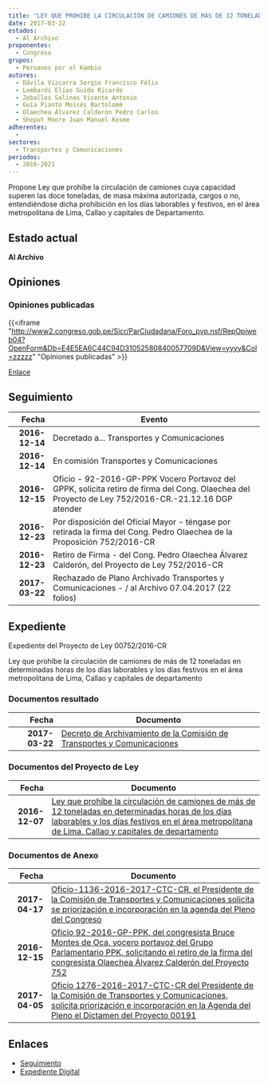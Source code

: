 ```yaml
---
title: "LEY QUE PROHIBE LA CIRCULACIÓN DE CAMIONES DE MÁS DE 12 TONELADAS EN DETERMINADAS HORAS DE LOS DÍAS LABORABLES Y LOS DÍAS FESTIVOS, EN EL ÁREA METROPOLITANA DE LIMA, CALLAO Y CAPITALES DE DEPARTAMENTO"
date: 2017-03-22
estados: 
  - Al Archivo
proponentes: 
  - Congreso
grupos: 
  - Peruanos por el Kambio
autores: 
  - Dávila Vizcarra Sergio Francisco Félix
  - Lombardi Elías Guido Ricardo
  - Zeballos Salinas Vicente Antonio
  - Guía Pianto Moisés Bartolomé
  - Olaechea Álvarez Calderón Pedro Carlos
  - Sheput Moore Juan Manuel Kosme
adherentes: 
  - 
sectores: 
  - Transportes y Comunicaciones
periodos: 
  - 2016-2021
---
```


Propone Ley que prohibe la circulación de camiones cuya capacidad superen las doce toneladas, de masa máxima autorizada, cargos o no, entendiéndose dicha prohibición en los días laborables y festivos, en el área metropolitana de Lima, Callao y capitales de Departamento.


## Estado actual

**Al Archivo**

## Opiniones

### Opiniones publicadas

{{<iframe "http://www2.congreso.gob.pe/Sicr/ParCiudadana/Foro_pvp.nsf/RepOpiweb04?OpenForm&Db=E4E5EA6C44C94D31052580840057709D&View=yyyy&Col=zzzzz" "Opiniones publicadas" >}}

[Enlace](http://www2.congreso.gob.pe/Sicr/ParCiudadana/Foro_pvp.nsf/RepOpiweb04?OpenForm&Db=E4E5EA6C44C94D31052580840057709D&View=yyyy&Col=zzzzz)

## Seguimiento

| Fecha | Evento |
|------:|--------|
| **2016-12-14** | Decretado a... Transportes y Comunicaciones|
| **2016-12-14** | En comisión Transportes y Comunicaciones|
| **2016-12-15** | Oficio - 92-2016-GP-PPK Vocero Portavoz del GPPK, solicita retiro de firma del Cong. Olaechea del Proyecto de Ley 752/2016-CR.-21.12.16 DGP atender|
| **2016-12-23** | Por disposición del Oficial Mayor - téngase por retirada la firma del Cong. Pedro Olaechea de la Proposición 752/2016-CR|
| **2016-12-23** | Retiro de Firma - del Cong. Pedro Olaechea Álvarez Calderón, del Proyecto de Ley 752/2016-CR|
| **2017-03-22** | Rechazado de Plano Archivado Transportes y Comunicaciones - / al Archivo 07.04.2017 (22 folios)|


## Expediente

Expediente del Proyecto de Ley 00752/2016-CR

Ley que prohíbe la circulación de camiones de más de 12 toneladas en determinadas horas de los días laborables y los días festivos en el área metropolitana de Lima, Callao y capitales de departamento


### Documentos resultado

| Fecha | Documento |
|------:|--------|
| **2017-03-22** | [Decreto de Archivamiento de la Comisión de Transportes y Comunicaciones](http://www.leyes.congreso.gob.pe/Documentos/2016_2021/Decretos/Archivamiento/DA0075220170322.pdf) |

### Documentos del Proyecto de Ley

| Fecha | Documento |
|------:|--------|
| **2016-12-07** | [Ley que prohíbe la circulación de camiones de más de 12 toneladas en determinadas horas de los días laborables y los días festivos en el área metropolitana de Lima, Callao y capitales de departamento](http://www.leyes.congreso.gob.pe/Documentos/2016_2021/Proyectos_de_Ley_y_de_Resoluciones_Legislativas/PL0075220161207..pdf) |

### Documentos de Anexo

| Fecha | Documento |
|------:|--------|
| **2017-04-17** | [Oficio-1136-2016-2017-CTC-CR, el Presidente de la Comisión de Transportes y Comunicaciones solicita se priorización e incorporación en la agenda del Pleno del Congreso](http://www.leyes.congreso.gob.pe/Documentos/2016_2021/Oficios/Comisiones_Ordinarias/OFICIO-1136-2016-2017-CTC-CR.pdf) |
| **2016-12-15** | [Oficio 92-2016-GP-PPK, del congresista Bruce Montes de Oca, vocero portavoz del Grupo Parlamentario PPK, solicitando el retiro de la firma del congresista Olaechea Álvarez Calderón del Proyecto 752](http://www.leyes.congreso.gob.pe/Documentos/2016_2021/Oficios/Congresistas/OFICIO-92-2016-GP-PPK.PDF) |
| **2017-04-05** | [Oficio 1276-2016-2017-CTC-CR del Presidente de la Comisión de Transportes y Comunicaciones, solicita priorización e incorporación en la Agenda del Pleno el Dictamen del Proyecto 00191](http://www.leyes.congreso.gob.pe/Documentos/2016_2021/Oficios/Comisiones_Ordinarias/OFICIO-1276-2016-2017-CTC-CR.pdf) |

## Enlaces 

- [Seguimiento](http://www2.congreso.gob.pe/Sicr/TraDocEstProc/CLProLey2016.nsf/f7fff46988ca05b1052578e100829cc7/59f69963be53db260525808400584062?OpenDocument)
- [Expediente Digital](http://www2.congreso.gob.pehttp://www2.congreso.gob.pe/Sicr/TraDocEstProc/CLProLey2016.nsf/f7fff46988ca05b1052578e100829cc7/59f69963be53db260525808400584062?OpenDocument&Click=05257FB7005EB655.eb71d0cf91d8294e05256cdf006b5706/$Body/0.1C6C)
